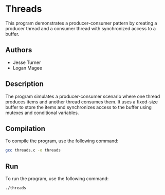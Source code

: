 # Threads

This program demonstrates a producer-consumer pattern by creating a producer thread and a consumer thread with synchronized access to a buffer.

## Authors

- Jesse Turner
- Logan Magee

## Description

The program simulates a producer-consumer scenario where one thread produces items and another thread consumes them. It uses a fixed-size buffer to store the items and synchronizes access to the buffer using mutexes and conditional variables.

## Compilation

To compile the program, use the following command:

```bash
gcc threads.c -o threads
```
## Run

To run the program, use the following command:

```bash
./threads
```
